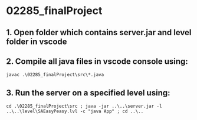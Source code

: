 # 02285_finalProject

## 1. Open folder which contains server.jar and level folder in vscode

## 2. Compile all java files in vscode console using: 
```
javac .\02285_finalProject\src\*.java
```
## 3. Run the server on a specified level using: 
```
cd .\02285_finalProject\src ; java -jar ..\..\server.jar -l ..\..\level\SAEasyPeasy.lvl -c "java App" ; cd ..\..
```
